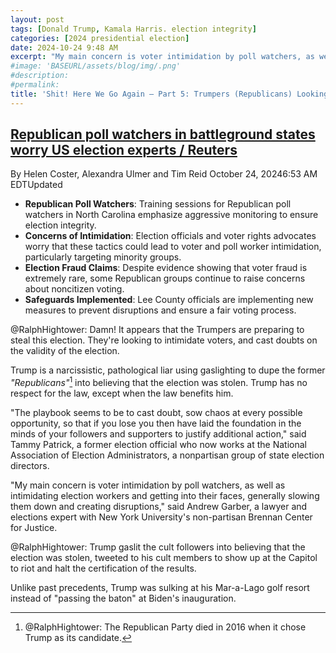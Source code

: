 ```yaml
---
layout: post
tags: [Donald Trump, Kamala Harris. election integrity]
categories: [2024 presidential election]
date: 2024-10-24 9:48 AM
excerpt: "My main concern is voter intimidation by poll watchers, as well as intimidating election workers and getting into their faces, generally slowing them down and creating disruptions. –  Andrew Garber, a lawyer and elections expert with New York University's non-partisan Brennan Center for Justice."
#image: 'BASEURL/assets/blog/img/.png'
#description:
#permalink:
title: 'Shit! Here We Go Again – Part 5: Trumpers (Republicans) Looking To Steal 2024 Election'
---
```



## [Republican poll watchers in battleground states worry US election experts / Reuters](https://www.reuters.com/world/us/be-aggressive-republican-poll-watchers-battleground-states-worry-us-election-2024-10-24/)

By Helen Coster, Alexandra Ulmer and Tim Reid
October 24, 20246:53 AM EDTUpdated

- **Republican Poll Watchers**: Training sessions for Republican poll watchers in North Carolina emphasize aggressive monitoring to ensure election integrity.
- **Concerns of Intimidation**: Election officials and voter rights advocates worry that these tactics could lead to voter and poll worker intimidation, particularly targeting minority groups.
- **Election Fraud Claims**: Despite evidence showing that voter fraud is extremely rare, some Republican groups continue to raise concerns about noncitizen voting.
- **Safeguards Implemented**: Lee County officials are implementing new measures to prevent disruptions and ensure a fair voting process.

@RalphHightower: Damn! It appears that the Trumpers are preparing to steal this election. They're looking to intimidate voters, and cast doubts on the validity of the election.

Trump is a narcissistic, pathological liar using gaslighting to dupe the former *"Republicans"*[^11] into believing that the election was stolen. Trump has no respect for the law, except when the law benefits him.

[^11]: @RalphHightower: The Republican Party died in 2016 when it chose Trump as its candidate.

"The playbook seems to be to cast doubt, sow chaos at every possible opportunity, so that if you lose you then have laid the foundation in the minds of your followers and supporters to justify additional action," said Tammy Patrick, a former election official who now works at the National Association of Election Administrators, a nonpartisan group of state election directors.

"My main concern is voter intimidation by poll watchers, as well as intimidating election workers and getting into their faces, generally slowing them down and creating disruptions," said Andrew Garber, a lawyer and elections expert with New York University's non-partisan Brennan Center for Justice.

@RalphHightower: Trump gaslit the cult followers into believing that the election was stolen, tweeted to his cult members to show up at the Capitol to riot and halt the certification of the results.

Unlike past precedents, Trump was sulking at his Mar-a-Lago golf resort instead of "passing the baton" at Biden's inauguration.